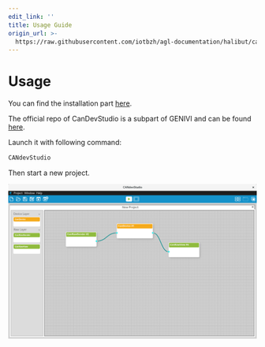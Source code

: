 ```yaml
---
edit_link: ''
title: Usage Guide
origin_url: >-
  https://raw.githubusercontent.com/iotbzh/agl-documentation/halibut/candevstudio/docs/1_Usage.md
---
```


<!-- WARNING: This file is generated by fetch_docs.js using /home/boron/Documents/AGL/docs-webtemplate/site/_data/tocs/apis_services/halibut/candevstudio-developer-guides-api-services-book.yml -->

# Usage

You can find the installation part
[here](http://docs.automotivelinux.org/master/docs/devguides/en/dev/reference/host-configuration/docs/5_Candevstudio.html).

The official repo of CanDevStudio is a subpart of GENIVI and can be found
[here](https://github.com/GENIVI/CANdevStudio/).

Launch it with following command:

```bash
CANdevStudio
```

Then start a new project.

![CANdevStudio general screenshot](pictures/CANdevStudio.png)
